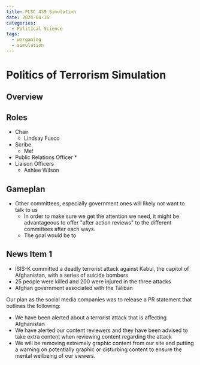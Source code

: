 ```yaml
---
title: PLSC 439 Simulation
date: 2024-04-16
categories:
  - Political Science
tags:
  - wargaming
  - simulation
---
```

# Politics of Terrorism Simulation
## Overview

## Roles
* Chair
	* Lindsay Fusco
* Scribe
	* Me!
* Public Relations Officer
	* 
* Liaison Officers
	* Ashlee Wilson
## Gameplan
 * Other committees, especially government ones will likely not want to talk to us
	 * In order to make sure we get the attention we need, it might be advantageous to offer "after action reviews" to the different committees after each ways.
	 * The goal would be to 
## News Item 1
* ISIS-K committed a deadly terrorist attack against Kabul, the capitol of Afghanistan, with a series of suicide bombers
* 25 people were killed and 200 were injured in the three attacks
* Afghan government associated with the Taliban  

Our plan as the social media companies was to release a PR statement that outlines the following:
* We have been alerted about a terrorist attack that is affecting Afghanistan
* We have alerted our content reviewers and they have been advised to take extra content when reviewing content regarding the attack
* We will be removing extremely graphic content from our site and putting a warning on potentially graphic or disturbing content to ensure the mental wellbeing of our viewers.